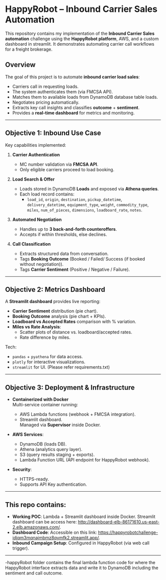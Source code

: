 # HappyRobot – Inbound Carrier Sales Automation

This repository contains my implementation of the **Inbound Carrier Sales automation** challenge using the **HappyRobot platform**, AWS, and a custom dashboard in streamlit. It demonstrates automating carrier call workflows for a freight brokerage.


## Overview

The goal of this project is to automate **inbound carrier load sales**:

- Carriers call in requesting loads.
- The system authenticates them (via FMCSA API).
- Matches them to available loads from DynamoDB database table loads.
- Negotiates pricing automatically.
- Extracts key call insights and classifies **outcome** + **sentiment**.
- Provides a **real-time dashboard** for metrics and monitoring.

---

## Objective 1: Inbound Use Case

Key capabilities implemented:

1. **Carrier Authentication**
   - MC number validation via **FMCSA API**.
   - Only eligible carriers proceed to load booking.

2. **Load Search & Offer**
   - Loads stored in DynamoDB **Loads** and exposed via **Athena queries**.
   - Each load record contains:
     - `load_id`, `origin`, `destination`, `pickup_datetime`,  
       `delivery_datetime`, `equipment_type`, `weight`, `commodity_type`,  
       `miles`, `num_of_pieces`, `dimensions`, `loadboard_rate`, `notes`.

3. **Automated Negotiation**
   - Handles up to **3 back-and-forth counteroffers**.
   - Accepts if within thresholds, else declines.

4. **Call Classification**
   - Extracts structured data from conversation.
   - Tags **Booking Outcome** (Booked / Failed/ Success (if booked without negotiation)).
   - Tags **Carrier Sentiment** (Positive / Negative / Failure).

---

## Objective 2: Metrics Dashboard

A **Streamlit dashboard** provides live reporting:

- **Carrier Sentiment** distribution (pie chart).
- **Booking Outcome** analysis (pie chart + KPIs).
- **Loadboard vs Accepted Rates** comparison with % variation.
- **Miles vs Rate Analysis**:
  - Scatter plots of distance vs. loadboard/accepted rates.
  - Rate difference by miles.

Tech:  
- `pandas` + `pyathena` for data access.  
- `plotly` for interactive visualizations.  
- `streamlit` for UI.
(Please refer requirements.txt)  

---

## Objective 3: Deployment & Infrastructure

- **Containerized with Docker**  
  Multi-service container running:
  - AWS Lambda functions (webhook + FMCSA integration).
  - Streamlit dashboard.  
  Managed via **Supervisor** inside Docker.

- **AWS Services**:
  - DynamoDB (loads DB).
  - Athena (analytics query layer).
  - S3 (query results staging + exports).
  - Lambda Function URL (API endpoint for HappyRobot webhook).

- **Security**:
  - HTTPS-ready.
  - Supports API Key authentication.

---

## This repo contains:

- **Working POC**: Lambda + Streamlit dashboard inside Docker. Streamlit dashboard can be access here: http://dashboard-elb-86171610.us-east-2.elb.amazonaws.com/.    
- **Dashboard Code**: Accessible on this link: https://happyrobotchallenge-idjqm3mqnajmbmz8qymfk2.streamlit.app/.  
- **Inbound Campaign Setup**: Configured in HappyRobot (via web call trigger).  


---

-happyRobot folder contains the final lambda function code for where the HappyRobot interface extracts data and write it to DynamoDB including the sentiment and call outcome.



